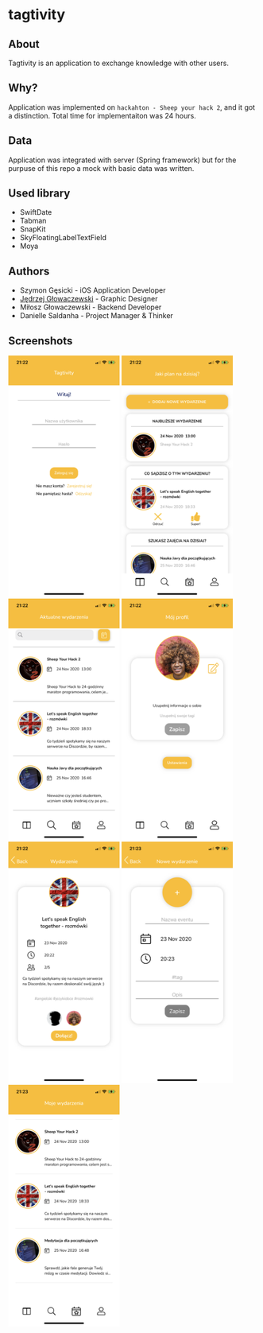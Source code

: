 # tagtivity

## About
Tagtivity is an application to exchange knowledge with other users.


## Why?
Application was implemented on `hackahton - Sheep your hack 2`, and it got a distinction.
Total time for implementaiton was 24 hours.

## Data
Application was integrated with server (Spring framework) but for the purpuse of this repo a mock with basic data was written.

## Used library
- SwiftDate
- Tabman
- SnapKit
- SkyFloatingLabelTextField
- Moya

## Authors
- Szymon Gęsicki - iOS Application Developer
- [Jędrzej Głowaczewski](http://github.com/SpeeritX) - Graphic Designer
- Miłosz Głowaczewski - Backend Developer
- Danielle Saldanha - Project Manager & Thinker


## Screenshots

<img src="view/view1.PNG" width="224" height="486" />
<img src="view/view2.PNG" width="224" height="486" />
<img src="view/view3.PNG" width="224" height="486" />
<img src="view/view4.PNG" width="224" height="486" />
<img src="view/view5.PNG" width="224" height="486" />
<img src="view/view6.PNG" width="224" height="486" />
<img src="view/view7.PNG" width="224" height="486" />
